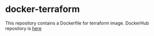 # docker-terraform

This repository contains a Dockerfile for terraform image.
DockerHub repository is [here](https://hub.docker.com/r/shufo/terraform/)
